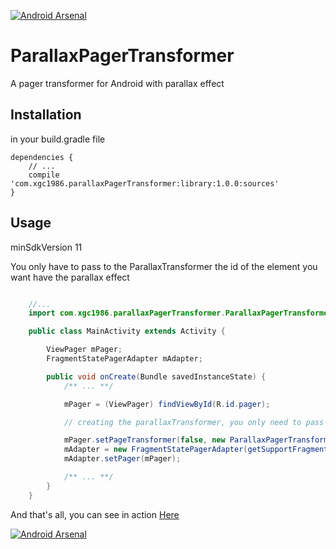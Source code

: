 [![Android Arsenal](https://img.shields.io/badge/Android%20Arsenal-ParallaxPagerTransformer-brightgreen.svg?style=flat)](https://android-arsenal.com/details/1/1312)

# ParallaxPagerTransformer

A pager transformer for Android with parallax effect

## Installation

in your build.gradle file

    dependencies {
        // ...
        compile 'com.xgc1986.parallaxPagerTransformer:library:1.0.0:sources'
    }

## Usage

minSdkVersion 11

You only have to pass to the ParallaxTransformer the id of the element you want have the parallax effect

```java

	//...
	import com.xgc1986.parallaxPagerTransformer.ParallaxPagerTransformer;

	public class MainActivity extends Activity {

		ViewPager mPager;
    	FragmentStatePagerAdapter mAdapter;

		public void onCreate(Bundle savedInstanceState) {
			/** ... **/

			mPager = (ViewPager) findViewById(R.id.pager);

        	// creating the parallaxTransformer, you only need to pass the id of the View (or ViewGroup) you want to do the parallax effect

        	mPager.setPageTransformer(false, new ParallaxPagerTransformer(R.id.parallaxContent));
        	mAdapter = new FragmentStatePagerAdapter(getSupportFragmentManager());
        	mAdapter.setPager(mPager);

        	/** ... **/
		}
	}

```

And that's all, you can see in action <a href="https://www.youtube.com/watch?v=5zEOUWY9Hvo" target="_blank">Here</a>

[![Android Arsenal](https://img.shields.io/badge/Android%20Arsenal-ParallaxPagerTransformer-brightgreen.svg?style=flat)](https://android-arsenal.com/details/1/1312)
